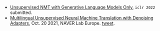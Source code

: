 
- [Unsupervised NMT with Generative Language Models Only](https://arxiv.org/pdf/2110.05448.pdf), `iclr 2022` submitted.
- [Multilingual Unsupervised Neural Machine Translation with Denoising Adapters](https://arxiv.org/pdf/2110.10472.pdf), Oct. 20 2021, NAVER Lab Europe. [tweet](https://twitter.com/ahmetustun89/status/1451501787450576901).
